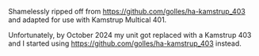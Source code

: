 Shamelessly ripped off from https://github.com/golles/ha-kamstrup_403 and adapted for use with Kamstrup Multical 401.

Unfortunately, by October 2024 my unit got replaced with a Kamstrup 403 and I started using https://github.com/golles/ha-kamstrup_403 instead.
